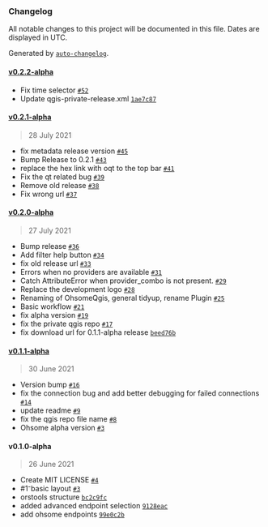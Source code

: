 ### Changelog

All notable changes to this project will be documented in this file. Dates are displayed in UTC.

Generated by [`auto-changelog`](https://github.com/CookPete/auto-changelog).

#### [v0.2.2-alpha](https://github.com/GIScience/ohsome-qgis-plugin/compare/v0.2.1-alpha...v0.2.2-alpha)

- Fix time selector [`#52`](https://github.com/GIScience/ohsome-qgis-plugin/pull/52)
- Update qgis-private-release.xml [`1ae7c87`](https://github.com/GIScience/ohsome-qgis-plugin/commit/1ae7c87097ef99d4b5235feb15ae94ef93f18879)

#### [v0.2.1-alpha](https://github.com/GIScience/ohsome-qgis-plugin/compare/v0.2.0-alpha...v0.2.1-alpha)

> 28 July 2021

- fix metadata release version [`#45`](https://github.com/GIScience/ohsome-qgis-plugin/pull/45)
- Bump Release to 0.2.1 [`#43`](https://github.com/GIScience/ohsome-qgis-plugin/pull/43)
- replace the hex link with oqt to the top bar [`#41`](https://github.com/GIScience/ohsome-qgis-plugin/pull/41)
- Fix the qt related bug [`#39`](https://github.com/GIScience/ohsome-qgis-plugin/pull/39)
- Remove old release [`#38`](https://github.com/GIScience/ohsome-qgis-plugin/pull/38)
- Fix wrong url [`#37`](https://github.com/GIScience/ohsome-qgis-plugin/pull/37)

#### [v0.2.0-alpha](https://github.com/GIScience/ohsome-qgis-plugin/compare/v0.1.1-alpha...v0.2.0-alpha)

> 27 July 2021

- Bump release [`#36`](https://github.com/GIScience/ohsome-qgis-plugin/pull/36)
- Add filter help button [`#34`](https://github.com/GIScience/ohsome-qgis-plugin/pull/34)
- fix old release url [`#33`](https://github.com/GIScience/ohsome-qgis-plugin/pull/33)
- Errors when no providers are available [`#31`](https://github.com/GIScience/ohsome-qgis-plugin/pull/31)
- Catch AttributeError when provider_combo is not present. [`#29`](https://github.com/GIScience/ohsome-qgis-plugin/pull/29)
- Replace the development logo [`#28`](https://github.com/GIScience/ohsome-qgis-plugin/pull/28)
- Renaming of OhsomeQgis, general tidyup, rename Plugin [`#25`](https://github.com/GIScience/ohsome-qgis-plugin/pull/25)
- Basic workflow [`#21`](https://github.com/GIScience/ohsome-qgis-plugin/pull/21)
- fix alpha version [`#19`](https://github.com/GIScience/ohsome-qgis-plugin/pull/19)
- fix the private qgis repo [`#17`](https://github.com/GIScience/ohsome-qgis-plugin/pull/17)
- fix download url for 0.1.1-alpha release [`beed76b`](https://github.com/GIScience/ohsome-qgis-plugin/commit/beed76bd8335de5b00a0bbcaae7c8a584c908b50)

#### [v0.1.1-alpha](https://github.com/GIScience/ohsome-qgis-plugin/compare/v0.1.0-alpha...v0.1.1-alpha)

> 30 June 2021

- Version bump [`#16`](https://github.com/GIScience/ohsome-qgis-plugin/pull/16)
- fix the connection bug and add better debugging for failed connections [`#14`](https://github.com/GIScience/ohsome-qgis-plugin/pull/14)
- update readme [`#9`](https://github.com/GIScience/ohsome-qgis-plugin/pull/9)
- fix the qgis repo file name [`#8`](https://github.com/GIScience/ohsome-qgis-plugin/pull/8)
- Ohsome alpha version [`#3`](https://github.com/GIScience/ohsome-qgis-plugin/pull/3)

#### v0.1.0-alpha

> 26 June 2021

- Create MIT LICENSE [`#4`](https://github.com/GIScience/ohsome-qgis-plugin/pull/4)
- #1⁻basic layout [`#3`](https://github.com/GIScience/ohsome-qgis-plugin/pull/3)
- orstools structure [`bc2c9fc`](https://github.com/GIScience/ohsome-qgis-plugin/commit/bc2c9fcdc78724d4baf0841cb63033de714a28eb)
- added advanced endpoint selection [`9128eac`](https://github.com/GIScience/ohsome-qgis-plugin/commit/9128eac2a522b89342157918ac03503e4c406951)
- add ohsome endpoints [`99e0c2b`](https://github.com/GIScience/ohsome-qgis-plugin/commit/99e0c2bd1f1dfcd75bdf06d437c74c1051affde1)
